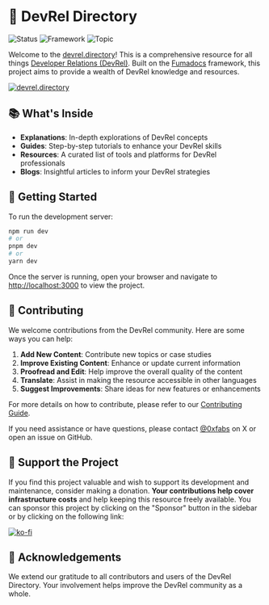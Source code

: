 # 🚀 DevRel Directory

![Status](https://img.shields.io/badge/Status-In%20Development-yellow)
![Framework](https://img.shields.io/badge/Framework-Fumadocs-blue)
![Topic](https://img.shields.io/badge/Topic-Developer%20Relations-green)

Welcome to the [devrel.directory](https://devrel.directory)! This is a comprehensive resource for all things [Developer Relations (DevRel)](https://en.wikipedia.org/wiki/Developer_relations). Built on the [Fumadocs](https://github.com/fuma-nama/fumadocs) framework, this project aims to provide a wealth of DevRel knowledge and resources.

[![devrel.directory](https://github.com/user-attachments/assets/0b4802f5-2ea3-4db2-a534-a7cdeb984d50)](https://devrel.directory)

## 📚 What's Inside

- **Explanations**: In-depth explorations of DevRel concepts
- **Guides**: Step-by-step tutorials to enhance your DevRel skills
- **Resources**: A curated list of tools and platforms for DevRel professionals
- **Blogs**: Insightful articles to inform your DevRel strategies

## 🏁 Getting Started

To run the development server:

```bash
npm run dev
# or
pnpm dev
# or
yarn dev
```

Once the server is running, open your browser and navigate to <http://localhost:3000> to view the project.

## 🤝 Contributing

We welcome contributions from the DevRel community. Here are some ways you can help:

1. **Add New Content**: Contribute new topics or case studies
2. **Improve Existing Content**: Enhance or update current information
3. **Proofread and Edit**: Help improve the overall quality of the content
4. **Translate**: Assist in making the resource accessible in other languages
5. **Suggest Improvements**: Share ideas for new features or enhancements

For more details on how to contribute, please refer to our [Contributing Guide](content/docs/additional-resources/contributing.mdx).

If you need assistance or have questions, please contact [@0xfabs](https://x.com/0xfabs) on X or open an issue on GitHub.

## 💖 Support the Project

If you find this project valuable and wish to support its development and maintenance, consider making a donation. **Your contributions help cover infrastructure costs** and help keeping this resource freely available.
You can sponsor this project by clicking on the "Sponsor" button in the sidebar or by clicking on the following link:

[![ko-fi](https://ko-fi.com/img/githubbutton_sm.svg)](https://ko-fi.com/L4L6154CZH)

## 🙏 Acknowledgements

We extend our gratitude to all contributors and users of the DevRel Directory. Your involvement helps improve the DevRel community as a whole.
